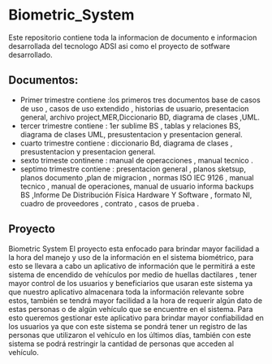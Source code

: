 # Biometric_System
Este repositorio contiene toda la informacion de documento e informacion desarrollada del tecnologo ADSI asi como el proyecto de sotfware desarrollado.

## Documentos:
* Primer trimestre contiene :los primeros tres documentos base de casos de uso , casos de uso extendido , historias de usuario, presentacion general, archivo project,MER,Diccionario BD, diagrama de clases ,UML.
* tercer trimestre contiene : 1er sublime BS , tablas y relaciones BS, diagrama de clases UML, presustentacion y presentacion general.
* cuarto trimestre contiene : diccionario Bd, diagrama de clases , presustentacion y presentacion general.
* sexto trimeste continene : manual de operacciones , manual tecnico .
* septimo trimestre contiene : presentacion general , planos sketsup, planos documento ,plan de migracion , normas ISO IEC 9126 , manual tecnico , manual de operaciones, manual de usuario informa backups BS ,Informe De Distribución Física Hardware Y Software , formato NI, cuadro de proveedores , contrato , casos de prueba .
## Proyecto
Biometric System 
El proyecto esta enfocado para brindar mayor facilidad a la hora del manejo y uso de la información en el sistema biométrico, para esto se llevara a cabo un aplicativo de información que le permitirá a este sistema de encendido de vehículos por medio de huellas dactilares , tener mayor control de los usuarios y beneficiarios que usaran este sistema ya que nuestro aplicativo almacenara toda la información relevante sobre estos, también se tendrá mayor facilidad a la hora de requerir algún dato de estas personas o de algún vehículo que se encuentre en el sistema.
Para esto queremos gestionar este aplicativo para brindar mayor confiabilidad en los usuarios ya que con este sistema se pondrá tener un registro de las personas que utilizaron el vehículo en los últimos días, también con este sistema se podrá restringir la cantidad de personas que acceden al vehículo.
